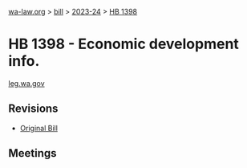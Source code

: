 [wa-law.org](/) > [bill](/bill/) > [2023-24](/bill/2023-24/) > [HB 1398](/bill/2023-24/hb/1398/)

# HB 1398 - Economic development info.
[leg.wa.gov](https://app.leg.wa.gov/billsummary?BillNumber=1398&Year=2023&Initiative=false)

## Revisions
* [Original Bill](1/)

## Meetings